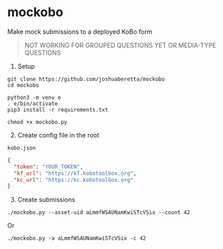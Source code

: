 # mockobo

Make mock submissions to a deployed KoBo form

> NOT WORKING FOR GROUPED QUESTIONS YET OR MEDIA-TYPE QUESTIONS

1. Setup

```
git clone https://github.com/joshuaberetta/mockobo
cd mockobo

python3 -m venv e
. e/bin/activate
pip3 install -r requirements.txt

chmod +x mockobo.py
```

2. Create config file in the root

`kobo.json`

```json
{
  "token": "YOUR_TOKEN",
  "kf_url": "https://kf.kobotoolbox.org",
  "kc_url": "https://kc.kobotoolbox.org"
}
```

3. Create submissions

```
./mockobo.py --asset-uid aLmmfWSAUNamKwiSTcVSix --count 42
```

Or

```
./mockobo.py -a aLmmfWSAUNamKwiSTcVSix -c 42
```

